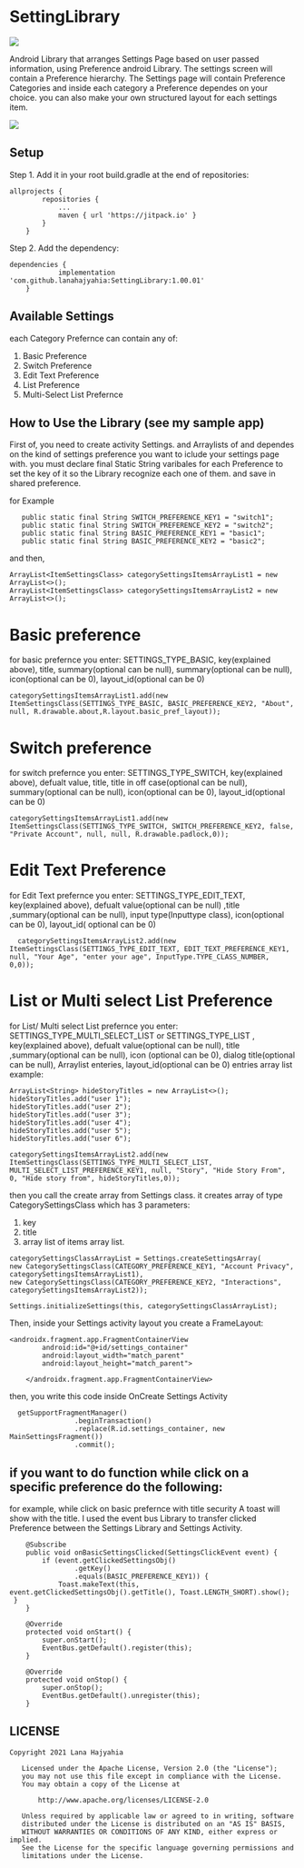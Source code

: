 # SettingLibrary

[![](https://jitpack.io/v/lanahajyahia/SettingLibrary.svg)](https://jitpack.io/#lanahajyahia/SettingLibrary)

Android Library that arranges Settings Page based on user passed information, using Preference android Library. The settings screen will contain a Preference hierarchy.
The Settings page will contain Preference Categories and inside each category a Preference dependes on your choice. 
you can also make your own structured layout for each settings item.

![](assets/gifSettings.gif)


## Setup
Step 1. Add it in your root build.gradle at the end of repositories:
```
allprojects {
		repositories {
			...
			maven { url 'https://jitpack.io' }
		}
	}
```
Step 2. Add the dependency:
```
dependencies {
	        implementation 'com.github.lanahajyahia:SettingLibrary:1.00.01'
	}
  ```

## Available Settings
each Category Prefernce can contain any of:
 1. Basic Preference
 2. Switch Preference
 3. Edit Text Preference
 4. List Preference
 5. Multi-Select List Prefernce 
 
 ## How to Use the Library (see my sample app)
 First of, you need to create activity Settings. and Arraylists of <ItemSettingsClass> and <CategorySettingsClass> dependes on the kind of settings preference you want
 to iclude your settings page with. you must declare final Static String varibales for each Preference to set the key of it so the Library recognize
 each one of them. and save in shared preference.
 
 for Example
 ```
    public static final String SWITCH_PREFERENCE_KEY1 = "switch1";
    public static final String SWITCH_PREFERENCE_KEY2 = "switch2";
    public static final String BASIC_PREFERENCE_KEY1 = "basic1";
    public static final String BASIC_PREFERENCE_KEY2 = "basic2";
 ```
 and then,
 ```
 ArrayList<ItemSettingsClass> categorySettingsItemsArrayList1 = new ArrayList<>();
 ArrayList<ItemSettingsClass> categorySettingsItemsArrayList2 = new ArrayList<>();
  ```
  # Basic preference
 for basic prefernce you enter:
 SETTINGS_TYPE_BASIC, key(explained above), title, summary(optional can be null), summary(optional can be null), 
 icon(optional can be 0), layout_id(optional can be 0)
 ```
categorySettingsItemsArrayList1.add(new ItemSettingsClass(SETTINGS_TYPE_BASIC, BASIC_PREFERENCE_KEY2, "About", null, R.drawable.about,R.layout.basic_pref_layout));
 ```
  # Switch preference
for switch prefernce you enter:
SETTINGS_TYPE_SWITCH, key(explained above), defualt value, title, title in off case(optional can be null), summary(optional can be null), 
icon(optional can be 0), layout_id(optional can be 0)
  ```
categorySettingsItemsArrayList1.add(new ItemSettingsClass(SETTINGS_TYPE_SWITCH, SWITCH_PREFERENCE_KEY2, false, "Private Account", null, null, R.drawable.padlock,0));
 ```
 # Edit Text Preference
for Edit Text prefernce you enter:
SETTINGS_TYPE_EDIT_TEXT, key(explained above), defualt value(optional can be null) ,title ,summary(optional can be null), 
input type(Inputtype class), icon(optional can be 0), layout_id( optional can be 0)
 ```
   categorySettingsItemsArrayList2.add(new ItemSettingsClass(SETTINGS_TYPE_EDIT_TEXT, EDIT_TEXT_PREFERENCE_KEY1, null, "Your Age", "enter your age", InputType.TYPE_CLASS_NUMBER, 0,0));
 ```
 # List or Multi select List Preference
 for List/ Multi select List prefernce you enter:
 SETTINGS_TYPE_MULTI_SELECT_LIST or SETTINGS_TYPE_LIST , key(explained above), defualt value(optional can be null), title ,summary(optional can be null), 
 icon (optional can be 0), dialog title(optional can be null), Arraylist<String> enteries, layout_id(optional can be 0)
 entries array list example:
	
```
ArrayList<String> hideStoryTitles = new ArrayList<>();
hideStoryTitles.add("user 1");
hideStoryTitles.add("user 2");
hideStoryTitles.add("user 3");
hideStoryTitles.add("user 4");
hideStoryTitles.add("user 5");
hideStoryTitles.add("user 6");	

categorySettingsItemsArrayList2.add(new ItemSettingsClass(SETTINGS_TYPE_MULTI_SELECT_LIST, MULTI_SELECT_LIST_PREFERENCE_KEY1, null, "Story", "Hide Story From", 0, "Hide story from", hideStoryTitles,0));

```
then you call the create array from Settings class. it creates array of type CategorySettingsClass which has 3 parameters:
1. key 
2. title 
3. array list of items array list.
```
categorySettingsClassArrayList = Settings.createSettingsArray(
new CategorySettingsClass(CATEGORY_PREFERENCE_KEY1, "Account Privacy", categorySettingsItemsArrayList1),
new CategorySettingsClass(CATEGORY_PREFERENCE_KEY2, "Interactions", categorySettingsItemsArrayList2));

Settings.initializeSettings(this, categorySettingsClassArrayList);
 ```
 Then, inside your Settings activity layout you create a FrameLayout:
 
```
<androidx.fragment.app.FragmentContainerView
        android:id="@+id/settings_container"
        android:layout_width="match_parent"
        android:layout_height="match_parent">

    </androidx.fragment.app.FragmentContainerView>
```
then, you write this code inside OnCreate Settings Activity
```
  getSupportFragmentManager()
                .beginTransaction()
                .replace(R.id.settings_container, new MainSettingsFragment())
                .commit();
```
## if you want to do function while click on a specific preference do the following:
for example, while click on basic prefernce with title security A toast will show with the title.
I used the event bus Library to transfer clicked Preference between the Settings Library and Settings Activity.
```
    @Subscribe
    public void onBasicSettingsClicked(SettingsClickEvent event) {
        if (event.getClickedSettingsObj()
                .getKey()
                .equals(BASIC_PREFERENCE_KEY1)) {
            Toast.makeText(this, event.getClickedSettingsObj().getTitle(), Toast.LENGTH_SHORT).show();
 }
    }

    @Override
    protected void onStart() {
        super.onStart();
        EventBus.getDefault().register(this);
    }

    @Override
    protected void onStop() {
        super.onStop();
        EventBus.getDefault().unregister(this);
    }

```

## LICENSE 
```
Copyright 2021 Lana Hajyahia

   Licensed under the Apache License, Version 2.0 (the "License");
   you may not use this file except in compliance with the License.
   You may obtain a copy of the License at

       http://www.apache.org/licenses/LICENSE-2.0

   Unless required by applicable law or agreed to in writing, software
   distributed under the License is distributed on an "AS IS" BASIS,
   WITHOUT WARRANTIES OR CONDITIONS OF ANY KIND, either express or implied.
   See the License for the specific language governing permissions and
   limitations under the License.
```
